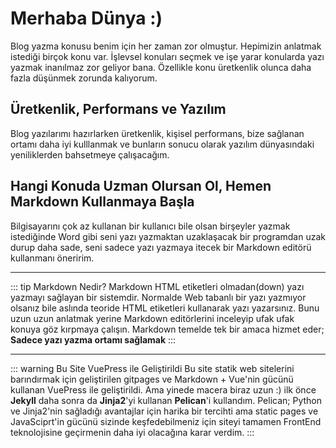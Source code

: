 # Merhaba Dünya :)

Blog yazma konusu benim için her zaman zor olmuştur. Hepimizin anlatmak istediği birçok konu var. İşlevsel konuları seçmek ve işe yarar konularda yazı yazmak inanılmaz zor geliyor bana. Özellikle konu üretkenlik olunca daha fazla düşünmek zorunda kalıyorum. 

## Üretkenlik, Performans ve Yazılım
Blog yazılarımı hazırlarken üretkenlik, kişisel performans, bize sağlanan ortamı daha iyi kulllanmak ve bunların sonucu olarak yazılım dünyasındaki yeniliklerden bahsetmeye çalışacağım. 


## Hangi Konuda Uzman Olursan Ol, Hemen Markdown Kullanmaya Başla
Bilgisayarını çok az kullanan bir kullanıcı bile olsan birşeyler yazmak istediğinde Word gibi seni yazı yazmaktan uzaklaşacak bir programdan uzak durup daha sade, seni sadece yazı yazmaya itecek bir Markdown editörü kullanmanı öneririm. 

*** 

::: tip Markdown Nedir?
Markdown HTML etiketleri olmadan(down) yazı yazmayı sağlayan bir sistemdir. Normalde Web tabanlı bir yazı yazmıyor olsanız bile aslında teoride HTML etiketleri kullanarak yazı yazarsınız. Bunu uzun uzun anlatmak yerine Markdown editörlerini inceleyip ufak ufak konuya göz kırpmaya çalışın. Markdown temelde tek bir amaca hizmet eder;
**Sadece yazı yazma ortamı sağlamak**
:::

***

::: warning Bu Site VuePress ile Geliştirildi
Bu site statik web sitelerini barındırmak için geliştirilen gitpages ve Markdown + Vue'nin gücünü kullanan VuePress ile geliştirildi. Ama yinede macera biraz uzun :) ilk önce **Jekyll** daha sonra da **Jinja2**'yi kullanan **Pelican**'i kullandım. Pelican; Python ve Jinja2'nin sağladığı avantajlar için harika bir tercihti ama static pages ve JavaSciprt'in gücünü sizinde keşfedebilmeniz için siteyi tamamen FrontEnd teknolojisine geçirmenin daha iyi olacağına karar verdim.
:::